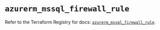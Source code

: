 # `azurerm_mssql_firewall_rule`

Refer to the Terraform Registry for docs: [`azurerm_mssql_firewall_rule`](https://registry.terraform.io/providers/hashicorp/azurerm/4.49.0/docs/resources/mssql_firewall_rule).
